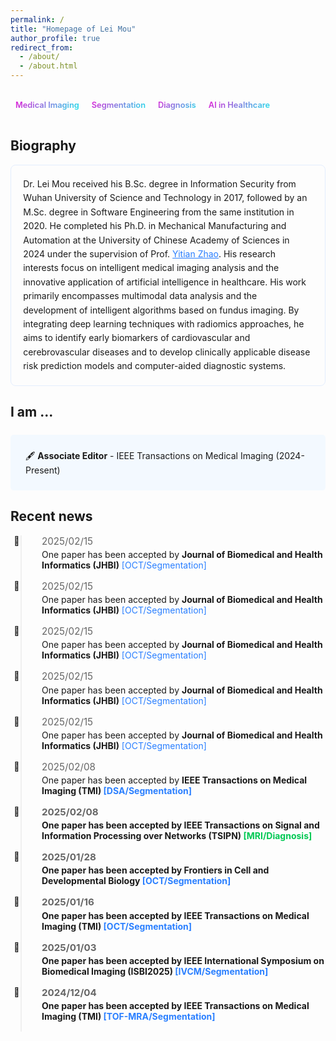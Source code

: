 ```yaml
---
permalink: /
title: "Homepage of Lei Mou"
author_profile: true
redirect_from: 
  - /about/
  - /about.html
---
```


<style>
:root {
    --gradient-start: #FF00D4;
    --gradient-end: #00FFEE;
    --accent-color: #2A7FFF;
}

/* 增强导航栏设计 */
.gradient-nav {
    padding: 1.0rem 0;
    position: sticky;
    top: 0;
    z-index: 50;
}

.gradient-nav a {
    font-family: 'Inter', system-ui, sans-serif;
    font-weight: 600;
    font-size: 0.8rem;
    text-decoration: none;
    background: linear-gradient(135deg, var(--gradient-start), var(--gradient-end));
    -webkit-background-clip: text;
    background-clip: text;
    color: transparent;
    padding: 0.5rem 0.5rem;
    border-radius: 5px;
    transition: all 0.3s cubic-bezier(0.4, 0, 0.2, 1);
}

.gradient-nav a:hover {
    transform: translateY(-2px);
    background: linear-gradient(135deg, var(--gradient-start), var(--gradient-end));
    color: white !important;
    box-shadow: 0 4px 12px rgba(0,103,255,0.15);
}

/* 内容容器优化 */
.container {
    max-width: 880px;
    margin: 0 auto;
    padding: 1rem 1rem;
}


/* 传记段落优化 */
.bio {
    line-height: 1.6;
    padding: 1.2rem;
    border-radius:8px;
    border: 1px solid rgba(0,103,255,0.1);
}

/* 新闻时间线设计 */
.news-item {
    position: relative;
    padding: 0 0 1.0rem 2.0rem;
    border-left: 2px solid rgba(127, 127, 127, 0.1);
    margin-left: 1.0rem;
}

.news-item::before {
    content: "📌";
    position: absolute;
    left: -0.8rem;
    padding: 0px;
}

.news-date {
    color: #666;
    font-size: 0.95rem;
    margin-bottom: 0.2rem;
}

</style>

<div class="gradient-nav" align="left">
    <a>Medical Imaging</a>
    <a>Segmentation</a>
    <a>Diagnosis</a>
    <a>AI in Healthcare</a>
</div>

<h2>Biography</h2>

<p class="bio">
Dr. Lei Mou received his B.Sc. degree in Information Security from Wuhan University of Science and Technology in 2017, followed by an M.Sc. degree in Software Engineering from the same institution in 2020. He completed his Ph.D. in Mechanical Manufacturing and Automation at the University of Chinese Academy of Sciences in 2024 under the supervision of Prof. <a href="https://ytianzhao.github.io/" style="color: var(--accent-color); text-decoration: underline;">Yitian Zhao</a>. His research interests focus on intelligent medical imaging analysis and the innovative application of artificial intelligence in healthcare. His work primarily encompasses multimodal data analysis and the development of intelligent algorithms based on fundus imaging. By integrating deep learning techniques with radiomics approaches, he aims to identify early biomarkers of cardiovascular and cerebrovascular diseases and to develop clinically applicable disease risk prediction models and computer-aided diagnostic systems.
</p>

<h2>I am ...</h2>

<div style="background: #f3f9ff; padding: 1.5rem; border-radius: 5px; margin: 1.5rem 0;">
🖋️ <strong>Associate Editor</strong> - IEEE Transactions on Medical Imaging (2024-Present)
</div>

<h2>Recent news</h2>

<div class="news-item">
    <div class="news-date">2025/02/15</div>
    One paper has been accepted by <strong>Journal of Biomedical and Health Informatics (JHBI)</strong> <span style="color: #2A7FFF;">[OCT/Segmentation]</span>
</div>

<div class="news-item">
    <div class="news-date">2025/02/15</div>
    One paper has been accepted by <strong>Journal of Biomedical and Health Informatics (JHBI)</strong> <span style="color: #2A7FFF;">[OCT/Segmentation]</span>
</div>

<div class="news-item">
    <div class="news-date">2025/02/15</div>
    One paper has been accepted by <strong>Journal of Biomedical and Health Informatics (JHBI)</strong> <span style="color: #2A7FFF;">[OCT/Segmentation]</span>
</div>

<div class="news-item">
    <div class="news-date">2025/02/15</div>
    One paper has been accepted by <strong>Journal of Biomedical and Health Informatics (JHBI)</strong> <span style="color: #2A7FFF;">[OCT/Segmentation]</span>
</div>

<div class="news-item">
    <div class="news-date">2025/02/15</div>
    One paper has been accepted by <strong>Journal of Biomedical and Health Informatics (JHBI)</strong> <span style="color: #2A7FFF;">[OCT/Segmentation]</span>
</div>

<div class="news-item">
    <div class="news-date">2025/02/08</div>
    One paper has been accepted by <strong>IEEE Transactions on Medical Imaging (TMI)<strong> <span style="color: #2A7FFF;">[DSA/Segmentation]</span>
</div>

<div class="news-item">
    <div class="news-date">2025/02/08</div>
    One paper has been accepted by <strong>IEEE Transactions on Signal and Information Processing over Networks (TSIPN)<strong> <span style="color: #00C853;">[MRI/Diagnosis]</span>
</div>

<div class="news-item">
    <div class="news-date">2025/01/28</div>
    One paper has been accepted by <strong>Frontiers in Cell and Developmental Biology<strong> <span style="color: #2A7FFF;">[OCT/Segmentation]</span>
</div>

<div class="news-item">
    <div class="news-date">2025/01/16</div>
    One paper has been accepted by <strong>IEEE Transactions on Medical Imaging (TMI)<strong> <span style="color: #2A7FFF;">[OCT/Segmentation]</span>
</div>

<div class="news-item">
    <div class="news-date">2025/01/03</div>
    One paper has been accepted by <strong>IEEE International Symposium on Biomedical Imaging (ISBI2025)<strong> <span style="color: #2A7FFF;">[IVCM/Segmentation]</span>
</div>

<div class="news-item">
    <div class="news-date">2024/12/04</div>
    One paper has been accepted by <strong>IEEE Transactions on Medical Imaging (TMI)<strong> <span style="color: #2A7FFF;">[TOF-MRA/Segmentation]</span>
</div>